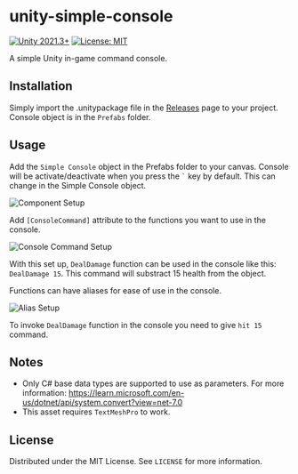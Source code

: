 # unity-simple-console
[![Unity 2021.3+](https://img.shields.io/badge/unity-2021.3.13+-blue)](https://unity3d.com/get-unity/download)
[![License: MIT](https://img.shields.io/badge/License-MIT-brightgreen.svg)](https://github.com/tayfagames/DateTimeManager/blob/master/LICENSE)

A simple Unity in-game command console.

## Installation 

Simply import the .unitypackage file in the [Releases](https://github.com/enisbt/unity-simple-console/releases/) page to your project. Console object is in the `Prefabs` folder.

## Usage

Add the `Simple Console` object in the Prefabs folder to your canvas. Console will be activate/deactivate when you press the `` ` `` key by default. This can change in the Simple Console object.

![Component Setup](https://i.imgur.com/hNK0edq.png)

Add `[ConsoleCommand]` attribute to the functions you want to use in the console.

![Console Command Setup](https://i.imgur.com/IIBuzft.png)

With this set up, `DealDamage` function can be used in the console like this: `DealDamage 15`. This command will substract 15 health from the object.

Functions can have aliases for ease of use in the console.

![Alias Setup](https://i.imgur.com/8Oy3Awv.png)

To invoke `DealDamage` function in the console you need to give `hit 15` command.

## Notes

- Only C# base data types are supported to use as parameters. For more information: https://learn.microsoft.com/en-us/dotnet/api/system.convert?view=net-7.0
- This asset requires `TextMeshPro` to work.

## License

Distributed under the MIT License. See `LICENSE` for more information.

